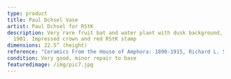 ```yaml
---
type: product
title: Paul Dchsel Vase
artist: Paul Dchsel for RStK
description: Very rare fruit bat and water plant with dusk background, circa
  1901. Impressed crown and red RStK stamp
dimensions: 22.5” (height)
reference: "Ceramics From the House of Amphora: 1890-1915, Richard L. Scott, 2004, p.127"
condition: Very good, minor repair to base
featuredimage: /img/pic7.jpg
---
```


